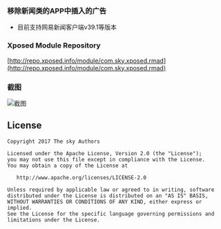 ### 移除新闻类的APP中插入的广告

* 目前支持网易新闻客户端v39.1等版本

### Xposed Module Repository 
[http://repo.xposed.info/module/com.sky.xposed.rmad](http://repo.xposed.info/module/com.sky.xposed.rmad)

### 截图
![截图](screenshot/device-2017-11-03-091731.png)

## License

    Copyright 2017 The sky Authors

    Licensed under the Apache License, Version 2.0 (the "License");
    you may not use this file except in compliance with the License.
    You may obtain a copy of the License at

       http://www.apache.org/licenses/LICENSE-2.0

    Unless required by applicable law or agreed to in writing, software
    distributed under the License is distributed on an "AS IS" BASIS,
    WITHOUT WARRANTIES OR CONDITIONS OF ANY KIND, either express or implied.
    See the License for the specific language governing permissions and
    limitations under the License.